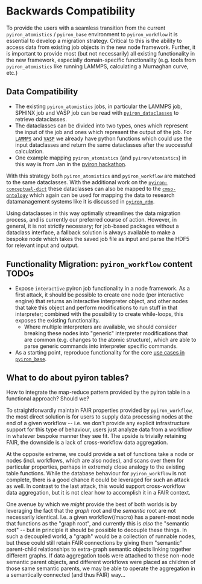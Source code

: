# Backwards Compatibility
To provide the users with a seamless transition from the current `pyiron_atomistics` / `pyiron_base` environment to `pyiron_workflow` it is essential to develop a migration strategy.
Critical to this is the ability to access data from existing job objects in the new node framework.
Further, it is important to provide most (but not necessarily) all existing functionality in the new framework, especially domain-specific functionality (e.g. tools from `pyiron_atomistics` like running LAMMPS, calculating a Murnaghan curve, etc.)

## Data Compatibility
* The existing `pyiron_atomistics` jobs, in particular the LAMMPS job, SPHINX job and VASP job can be read with [`pyiron_dataclasses`](https://github.com/pyiron/pyiron_dataclasses) to retrieve dataclasses.
* The dataclasses can be divided into two types, ones which represent the input of the job and ones which represent the output of the job. For [`LAMMPS`](https://github.com/pyiron/pyiron_atomistics/pull/1472) and [`VASP`](https://github.com/pyiron/pyiron_atomistics/pull/1473) we already have python functions which could use the input dataclasses and return the same dataclasses after the successful calculation.
* One example mapping `pyiron_atomistics` (and `pyiron/atomistics`) in this way is from Jan in the [pyiron hackathon](https://github.com/pyiron/hackathon-2024/blob/main/notebooks/compare_workflow.ipynb).

With this strategy both `pyiron_atomistics` and `pyiron_workflow` are matched to the same dataclasses. With the additional work on the [`pyiron-conceptual-dict`](https://github.com/pyiron-dev/pyiron-conceptual-dict) these dataclasses can also be mapped to the [`cmso-ontology`](https://github.com/OCDO/cmso-ontology) which again can be used for mapping the data to research datamanagement systems like it is discussed in [`pyiron_rdm`](https://github.com/pyiron/pyiron_rdm). 

Using dataclasses in this way optimally streamlines the data migration process, and is currently our preferred course of action.
However, in general, it is not strictly necessary; for job-based packages without a dataclass interface, a fallback solution is always available to make a bespoke node which takes the saved job file as input and parse the HDF5 for relevant input and output.

## Functionality Migration: `pyiron_workflow` content TODOs 
* Expose `interactive` pyiron job functionality in a node framework. As a first attack, it should be possible to create one node (per interactive engine) that returns an interactive interpreter object, and other nodes that take this object and perform modifications to run stuff in that interpreter; combined with the possibility to create while-loops, this exposes the existing functionality.
  * Where multiple interpreters are available, we should consider breaking these nodes into "generic" interpreter modifications that are common (e.g. changes to the atomic structure), which are able to parse generic commands into interpreter specific commands.
* As a starting point, reproduce functionality for the core [use cases in `pyiron_base`](https://github.com/pyiron/pyiron_base/tree/main/tests/usecases). 

## What to do about pyiron tables?

How to integrate the map-reduce pattern provided by the pyiron table in a functional approach? 
Should we?

To straightforwardly maintain FAIR properties provided by `pyiron_workflow`, the most direct solution is for users to supply data processing nodes at the end of a given workflow -- i.e. we don't provide any explicit infrastructure support for this type of behaviour, users just analyze data from a workflow in whatever bespoke manner they see fit.
The upside is trivially retaining FAIR, the downside is a lack of cross-workflow data aggregation.

At the opposite extreme, we could provide a set of functions take a node or nodes (incl. workflows, which are also nodes), and scans over them for particular properties, perhaps in extremely close analogy to the existing table functions.
While the database behaviour for `pyiron_workflow` is not complete, there is a good chance it could be leveraged for such an attack as well.
In contrast to the last attack, this would support cross-workflow data aggregation, but it is not clear how to accomplish it in a FAIR context.

One avenue by which we _might_ provide the best of both worlds is by leveraging the fact that the _graph_ root and the _semantic_ root are not necessarily identical. 
I.e. a given workflow(/macro) has a parent-most node that functions as the "graph root", and currently this is _also_ the "semantic root" -- but in principle it should be possible to decouple these things.
In such a decoupled world, a "graph" would be a collection of runnable nodes, but these could still retain FAIR connections by giving them "semantic" parent-child relationships to extra-graph semantic objects linking together different graphs.
If data aggregation tools were attached to these non-node semantic parent objects, and different workflows were placed as children of those same semantic parents, we may be able to operate the aggregation in a semantically connected (and thus FAIR) way...
